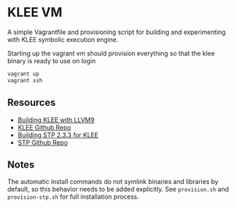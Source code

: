 # KLEE VM

A simple Vagrantfile and provisioning script for building and experimenting with KLEE symbolic execution engine.

Starting up the vagrant vm should provision everything so that the klee binary is ready to use on login

```sh
vagrant up
vagrant ssh
```


## Resources

- [Building KLEE with LLVM9](https://klee.github.io/build-llvm9/)
- [KLEE Github Repo](https://github.com/klee/klee)
- [Building STP 2.3.3 for KLEE](https://klee.github.io/build-stp/)
- [STP Github Repo](https://github.com/stp/stp)

## Notes

The automatic install commands do not symlink binaries and libraries by default, so this behavior needs to be added explicitly. See `provision.sh` and `provision-stp.sh` for full installation process.
